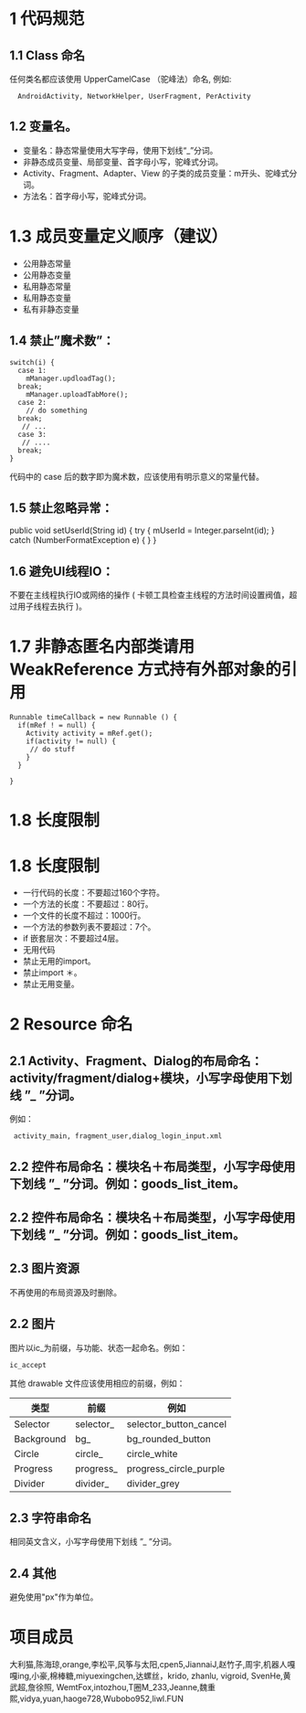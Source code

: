 # 1 代码规范
## 1.1     Class 命名
 任何类名都应该使用 UpperCamelCase （驼峰法）命名, 例如:

      AndroidActivity, NetworkHelper, UserFragment, PerActivity

## 1.2 变量名。

-  变量名：静态常量使用大写字母，使用下划线“_”分词。
-  非静态成员变量、局部变量、首字母小写，驼峰式分词。
-  Activity、Fragment、Adapter、View 的子类的成员变量：m开头、驼峰式分词。
-  方法名：首字母小写，驼峰式分词。

# 1.3 成员变量定义顺序（建议）

- 公用静态常量
- 公用静态变量
- 私用静态常量
- 私用静态变量
- 私有非静态变量

## 1.4 禁止”魔术数”：

    switch(i) {
      case 1:
        mManager.updloadTag();
      break;
        mManager.uploadTabMore();
      case 2:
        // do something
      break;
       // ...
      case 3:
       // ....
      break;
    }

代码中的 case 后的数字即为魔术数，应该使用有明示意义的常量代替。

## 1.5 禁止忽略异常：

  public void setUserId(String id) {
      try {
          mUserId = Integer.parseInt(id);
      } catch (NumberFormatException e) { }
  }


## 1.6 避免UI线程IO：

 不要在主线程执行IO或网络的操作 ( 卡顿工具检查主线程的方法时间设置阀值，超过用子线程去执行 )。

# 1.7 非静态匿名内部类请用WeakReference 方式持有外部对象的引用

    Runnable timeCallback = new Runnable () {
      if(mRef ! = null) {
        Activity activity = mRef.get();
        if(activity != null) {
         // do stuff
        }
      }
    
    }

# 1.8 长度限制
# 1.8 长度限制

-  一行代码的长度：不要超过160个字符。
-  一个方法的长度：不要超过：80行。
-  一个文件的长度不超过：1000行。
-  一个方法的参数列表不要超过：7个。
-  if 嵌套层次：不要超过4层。
-  无用代码
-  禁止无用的import。
-  禁止import ＊。
-  禁止无用变量。

# 2  Resource 命名

## 2.1 Activity、Fragment、Dialog的布局命名：activity/fragment/dialog+模块，小写字母使用下划线 ”_ ”分词。
 例如：

     activity_main, fragment_user,dialog_login_input.xml

## 2.2 控件布局命名：模块名＋布局类型，小写字母使用下划线 ”_ ”分词。例如：goods_list_item。
## 2.2 控件布局命名：模块名＋布局类型，小写字母使用下划线 ”_ ”分词。例如：goods_list_item。

## 2.3 图片资源

不再使用的布局资源及时删除。

## 2.2 图片

图片以ic_为前缀，与功能、状态一起命名。例如：

    ic_accept

其他 drawable 文件应该使用相应的前缀，例如：

| 类型         | 前缀        | 例如                     |
| ---------- | --------- | ---------------------- |
| Selector   | selector_ | selector_button_cancel |
| Background | bg_       | bg_rounded_button      |
| Circle     | circle_   | circle_white           |
| Progress   | progress_ | progress_circle_purple |
| Divider    | divider_  | divider_grey           |

## 2.3 字符串命名

相同英文含义，小写字母使用下划线 ”_ ”分词。

## 2.4 其他
避免使用"px"作为单位。

# 项目成员
大利猫,陈海琼,orange,李松平,风筝与太阳,cpen5,JiannaiJ,赵竹子,周宇,机器人嘎嘎ing,小豪,棉棒糖,miyuexingchen,达螺丝，krido, zhanlu, vigroid, 
SvenHe,黄武超,詹徐照, WemtFox,intozhou,T圈M_233,Jeanne,魏重熙,vidya,yuan,haoge728,Wubobo952,liwl.FUN



